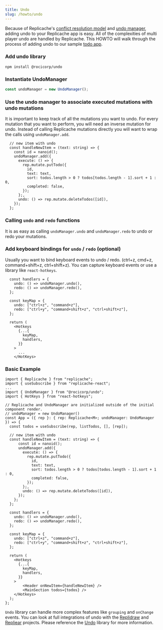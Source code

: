 ```yaml
---
title: Undo
slug: /howto/undo
---
```


Because of Replicache's [conflict resolution model](/concepts/how-it-works#conflict-resolution) and [undo manager](https://github.com/rocicorp/undo), adding undo to your Replicache app is easy. All of the complexities of multi player undo are handled by Replicache. This HOWTO will walk through the process of adding undo to our sample [todo app](https://github.com/rocicorp/replicache-todo).

### Add undo library

```
npm install @rocicorp/undo
```

### Instantiate UndoManager

```ts
const undoManager = new UndoManager();
```

### Use the undo manager to associate executed mutations with undo mutations

It is important to keep track of all the mutations you want to undo. For every mutation that you want to perform, you will need an inverse mutation for undo.
Instead of calling Replicache mutations directly you will want to wrap the calls using `undoManager.add`.

```tsx
  // new item with undo
  const handleNewItem = (text: string) => {
    const id = nanoid();
    undoManager.add({
      execute: () => {
        rep.mutate.putTodo({
          id,
          text: text,
          sort: todos.length > 0 ? todos[todos.length - 1].sort + 1 : 0,
          completed: false,
        });
      };,
      undo: () => rep.mutate.deleteTodos([id]),
    });
  };

```

### Calling `undo` and `redo` functions

It is as easy as calling `undoManager.undo` and `undoManager.redo` to undo or redo your mutations.

### Add keyboard bindings for `undo` / `redo` (optional)

Usually you want to bind keyboard events to undo / redo. (ctrl+z, cmd+z, command+shift+z, ctrl+shift+z). You can capture keyboard events or use a library like `react-hotkeys`.

```tsx
  const handlers = {
    undo: () => undoManager.undo(),
    redo: () => undoManager.redo(),
  };

  const keyMap = {
    undo: ["ctrl+z", "command+z"],
    redo: ["ctrl+y", "command+shift+z", "ctrl+shift+z"],
  };

  return (
    <Hotkeys
      {...{
        keyMap,
        handlers,
      }}
    >
      ...
    </HotKeys>
```

### Basic Example

```tsx
import { Replicache } from "replicache";
import { useSubscribe } from "replicache-react";
...
import { UndoManager } from "@rocicorp/undo";
import { HotKeys } from "react-hotkeys";

// Replicache and UndoManager are initialized outside of the initial component render.
// undoManager = new UndoManager()
const App = ({ rep }: { rep: Replicache<M>; undoManager: UndoManager }) => {
  const todos = useSubscribe(rep, listTodos, [], [rep]);

  // new item with undo
  const handleNewItem = (text: string) => {
      const id = nanoid();
      undoManager.add({
        execute: () => {
          rep.mutate.putTodo({
            id,
            text: text,
            sort: todos.length > 0 ? todos[todos.length - 1].sort + 1 : 0,
            completed: false,
          });
        };,
        undo: () => rep.mutate.deleteTodos([id]),
      });
    };
  };

  const handlers = {
    undo: () => undoManager.undo(),
    redo: () => undoManager.redo(),
  };

  const keyMap = {
    undo: ["ctrl+z", "command+z"],
    redo: ["ctrl+y", "command+shift+z", "ctrl+shift+z"],
  };

  return (
    <Hotkeys
      {...{
        keyMap,
        handlers,
      }}
    >
        <Header onNewItem={handleNewItem} />
        <MainSection todos={todos} />
    </Hotkeys>
  );
};
```

`Undo` library can handle more complex features like `grouping` and `onChange` events. You can look at full integrations of undo with the [Replidraw](http://github.com/rocicorp/replidraw) and [Repliear](http://github.com/rocicorp/repliear) projects. Please reference the [Undo](http://github.com/rocicorp/undo) library for more information.
